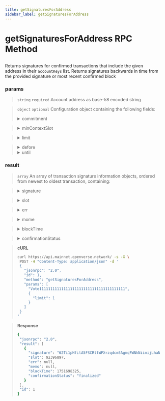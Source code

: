```yaml
---
title: getSignaturesForAddress
sidebar_label: getSignaturesForAddress
---
```

# getSignaturesForAddress RPC Method

## 

Returns signatures for confirmed transactions that include the given address in their `accountKeys` list. Returns signatures backwards in time from the provided signature or most recent confirmed block

### params

>`string` `required` Account address as base-58 encoded string

>`object` `optional` Configuration object containing the following fields:
><details>
>  <summary>commitment</summary>
>
>   The commitment describes how finalized a block is at that point in time. See Configuring State Commitment.
>
></details>

><details>
>  <summary>minContextSlot</summary>
>
>   The minimum slot that the request can be evaluated at
>
></details>

><details>
>  <summary>limit</summary>
>
>   Maximum transaction signatures to return (between 1 and 1,000).
>
>   Default: `1000`
>
></details>

><details>
>  <summary>defore</summary>
>
>   Start searching backwards from this transaction signature. If not provided the search starts from the top of the highest max confirmed block.
>
>
></details>
>
><details>
>
>  <summary>until</summary>
>
>   Search until this transaction signature, if found before limit reached
>
></details>




### result

>`array` An array of transaction signature information objects, ordered from newest to oldest transaction, containing:


><details>
>  <summary>signature</summary>
>
>   Transaction signature as base-58 encoded string
>
></details>

><details>
>  <summary>slot</summary>
>
>   The slot that contains the block with the transaction
>
></details>

><details>
>  <summary>err</summary>
>
>   Error if transaction failed, null if transaction succeeded. See TransactionError definitions for more info.
>
></details>

><details>
>  <summary>mome</summary>
>
>   Memo associated with the transaction, null if no memo is present
>
></details>

><details>
>  <summary>blockTime</summary>
>
>   Estimated production time, as Unix timestamp (seconds since the Unix epoch) of when transaction was processed. null if not available.
>
></details>

><details>
>  <summary>confirmationStatus</summary>
>
>   The transaction's cluster confirmation status; Either processed, confirmed, or finalized. See Commitment for more on optimistic confirmation.
>
></details>




> **cURL**
> ```bash
>curl https://api.mainnet.openverse.network/ -s -X \
>  POST -H "Content-Type: application/json" -d ' 
>  {
>    "jsonrpc": "2.0",
>    "id": 1,
>    "method": "getSignaturesForAddress",
>    "params": [
>      "Vote111111111111111111111111111111111111111",
>      {
>        "limit": 1
>      }
>    ]
>  }
>'
>```


> **Response**
> ```bash
>{
>  "jsonrpc": "2.0",
>  "result": [
>    {
>      "signature": "62Ti1pHfitA5FSCRttWPXrzqdcm5AgmqFWNkNiimijLhaN5VpVsWsAB1sT7mY7DgnStsYhuhe7nfsJuJhX5Yv1fx",
>      "slot": 92396897,
>      "err": null,
>      "memo": null,
>      "blockTime": 1751698325,
>      "confirmationStatus": "finalized"
>    }
>  ],
>  "id": 1
>}
>```
